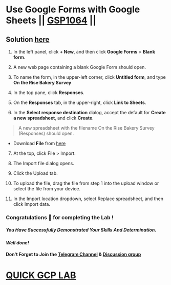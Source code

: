 # Use Google Forms with Google Sheets || [GSP1064](https://www.cloudskillsboost.google/focuses/46917?parent=catalog) ||

## Solution [here](https://youtu.be/MKwXW-5phgQ)

1. In the left panel, click **+ New**, and then click **Google Forms** > **Blank form**.

2. A new web page containing a blank Google Form should open.

3. To name the form, in the upper-left corner, click **Untitled form**, and type **On the Rise Bakery Survey**

4. In the top pane, click **Responses**.

5. On the **Responses** tab, in the upper-right, click **Link to Sheets**.

6. In the **Select response destination** dialog, accept the default for **Create a new spreadsheet**, and click **Create**.

>A new spreadsheet with the filename On the Rise Bakery Survey (Responses) should open.

* Download **File** from [here](https://docs.google.com/spreadsheets/d/16tCqBtOGHHF_db3BiXWQYdpMkjq2VMWD/export?&format=xlsx)

7. At the top, click File > Import.

8. The Import file dialog opens.

9. Click the Upload tab.

10. To upload the file, drag the file from step 1 into the upload window or select the file from your device.

11. In the Import location dropdown, select Replace spreadsheet, and then click Import data.

### Congratulations 🎉 for completing the Lab !

##### *You Have Successfully Demonstrated Your Skills And Determination.*

#### *Well done!*

#### Don't Forget to Join the [Telegram Channel](https://t.me/quickgcplab) & [Discussion group](https://t.me/quickgcplabchats)

# [QUICK GCP LAB](https://www.youtube.com/@quickgcplab)
